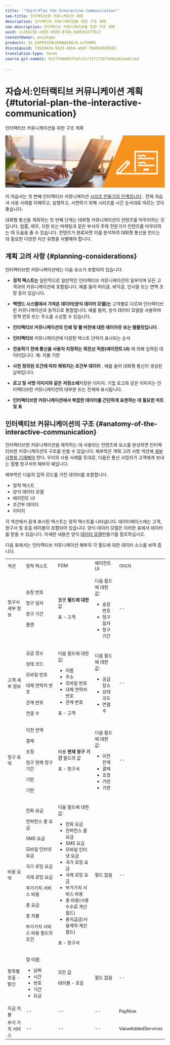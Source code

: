 ```yaml
---
title: '"자습서:Plan the Interactive Communication"'
seo-title: 인터랙티브한 커뮤니케이션 계획
description: 인터랙티브 커뮤니케이션을 위한 구조 계획
seo-description: 인터랙티브 커뮤니케이션을 위한 구조 계획
uuid: 1c2b5c5b-c655-4559-8748-3e0b343779c2
contentOwner: anujkapo
products: SG_EXPERIENCEMANAGER/6.4/FORMS
discoiquuid: 75b2d424-91d3-45b4-a5d7-fb49ab558582
translation-type: tm+mt
source-git-commit: 9327fd06957fafc7c711f1726f5d8a363ae0c1ad

---
```



# 자습서:인터랙티브 커뮤니케이션 계획 {#tutorial-plan-the-interactive-communication}

인터랙티브 커뮤니케이션을 위한 구조 계획

![02-create-adaptive-form-main-image](assets/02-create-adaptive-form-main-image.png)

이 자습서는 첫 번째 인터랙티브 커뮤니케이션 [시리즈 만들기의 단계입니다](/help/forms/using/create-your-first-interactive-communication.md) . 전체 자습서 사용 사례를 이해하고, 실행하고, 시연하기 위해 시리즈를 시간 순서대로 따르는 것이 좋습니다.

대화형 통신을 계획하는 첫 번째 단계는 대화형 커뮤니케이션의 컨텐츠를 마무리하는 것입니다. 법률, 재무, 지원 또는 마케팅과 같은 부서의 주제 전문가가 컨텐츠를 마무리하는 데 도움을 줄 수 있습니다. 컨텐츠가 완료되면 이를 분석하여 대화형 통신을 만드는 데 필요한 다양한 자산 유형을 식별해야 합니다.

## 계획 고려 사항 {#planning-considerations}

인터랙티브한 커뮤니케이션에는 다음 요소가 포함되어 있습니다.

* **정적 텍스트는** 일반적으로 일반적인 인터랙티브 커뮤니케이션의 일부이며 모든 고객과의 커뮤니케이션에 포함됩니다. 예를 들어 머리글, 바닥글, 인사말 또는 면책 조항 등이 있습니다.
* **백엔드 시스템에서 가져온 데이터(양식 데이터 모델)는** 고객별로 다르며 인터랙티브한 커뮤니케이션과 동적으로 통합됩니다. 예를 들어, 양식 데이터 모델을 사용하여 정책 번호 또는 주소를 소싱할 수 있습니다.
* **인터랙티브 커뮤니케이션의 인쇄 및 웹 버전에 대한 레이아웃 또는 템플릿입니다** .
* **인터랙티브** 커뮤니케이션에 다양한 텍스트 단락이 표시되는 순서
* **전송하기 전에 통신을 사용자 지정하는 최전선 직원(에이전트 UI)** 에 의해 입력된 데이터입니다. 예: 지불 기한

* **사전 정의된 조건에 따라 채워지는 조건부 데이터** . 예를 들어 대화형 통신이 생성된 날짜입니다.
* **로고 및 서명 이미지와 같은 저장소에**&#x200B;저장된 이미지. 기업 로고와 같은 이미지는 인터랙티브한 커뮤니케이션의 대부분 또는 전체에 표시됩니다.
* **인터랙티브한 커뮤니케이션에서 복잡한 데이터를 간단하게 표현하는 데 필요한 차트 및 표**

## 인터랙티브 커뮤니케이션의 구조 {#anatomy-of-the-interactive-communication}

인터랙티브한 커뮤니케이션을 제작하는 데 사용되는 컨텐츠와 요소를 완성하면 인터랙티브한 커뮤니케이션의 구조를 만들 수 있습니다. 해부학은 계획 고려 사항 섹션에 [세부 사항을 기재해야](/help/forms/using/planning-interactive-communications.md#planning-considerations) 한다. 우리의 사용 사례를 토대로, 다음은 통신 사업자가 고객에게 보내는 월별 청구서의 해부의 예입니다.

해부학은 다음의 입력 모드를 가진 데이터를 포함합니다.

* 정적 텍스트
* 양식 데이터 모델
* 에이전트 UI
* 조건부 데이터
* 이미지

각 섹션에서 굵게 표시된 텍스트는 정적 텍스트를 나타냅니다. 데이터베이스에는 고객, 청구서 및 호출 테이블이 포함되어 있습니다. 양식 데이터 모델은 이러한 표에서 데이터를 받을 수 있습니다. 자세한 내용은 양식 [데이터 모델](/help/forms/using/create-form-data-model0.md)만들기를 참조하십시오.

다음 표에서는 인터랙티브 커뮤니케이션 해부의 각 필드에 대한 데이터 소스를 보여 줍니다.

<table> 
 <tbody>
  <tr>
   <td>섹션</td> 
   <td>정적 텍스트</td> 
   <td>FDM </td> 
   <td>에이전트 UI</td> 
   <td>이미지</td> 
  </tr>
  <tr>
   <td>청구서 세부 정보</td> 
   <td><p>송장 번호</p> <p>청구 일자</p> <p>청구 기간</p> <p>플랜</p> </td> 
   <td><p>플랜 <strong>필드에 대한 </strong>값</p> <p>표 - 고객</p> </td> 
   <td><p>다음 필드에 대한 값:</p> 
    <ul> 
     <li>송장 번호</li> 
     <li>청구 일자</li> 
     <li>청구 기간</li> 
    </ul> <p> </p> </td> 
   <td>--</td> 
  </tr>
  <tr>
   <td>고객 세부 정보</td> 
   <td><p>공급 장소</p> <p>상태 코드</p> <p>모바일 번호</p> <p>대체 연락처 번호</p> <p>관계 번호</p> <p>연결 수</p> </td> 
   <td><p>다음 필드에 대한 값:</p> 
    <ul> 
     <li>이름</li> 
     <li>주소</li> 
     <li>모바일 번호</li> 
     <li>대체 연락처 번호</li> 
     <li>관계 번호</li> 
    </ul> <p>표 - 고객</p> </td> 
   <td><p>다음 필드에 대한 값:</p> 
    <ul> 
     <li>공급 장소</li> 
     <li>상태 코드</li> 
     <li>연결 수</li> 
    </ul> </td> 
   <td>--</td> 
  </tr>
  <tr>
   <td>청구 요약</td> 
   <td><p>이전 잔액</p> <p>결제</p> <p>조정</p> <p>청구 현재 청구 기간</p> <p>기한</p> <p>기한</p> </td> 
   <td><p>비용 <strong>현재 청구 기간 </strong> 필드의 값</p> <p>표 - 청구서</p> </td> 
   <td><p>다음 필드에 대한 값:</p> 
    <ul> 
     <li>이전 잔액</li> 
     <li>결제</li> 
     <li>조정</li> 
     <li>기한</li> 
     <li>기한</li> 
    </ul> </td> 
   <td>--</td> 
  </tr>
  <tr>
   <td>비용 요약</td> 
   <td><p>전화 요금</p> <p>컨퍼런스 콜 요금</p> <p>SMS 요금 </p> <p>모바일 인터넷 요금</p> <p>국가 로밍 요금</p> <p>국제 로밍 요금</p> <p>부가가치 서비스 비용</p> <p>총 요금</p> <p>총 지불</p> <p>부가가치 서비스 비용 필드의 조건</p> </td> 
   <td><p>다음 필드에 대한 값:</p> 
    <ul> 
     <li>전화 요금</li> 
     <li>컨퍼런스 콜 요금</li> 
     <li>SMS 요금 </li> 
     <li>모바일 인터넷 요금</li> 
     <li>국가 로밍 요금</li> 
     <li>국제 로밍 요금</li> 
     <li>부가가치 서비스 비용</li> 
     <li>총 비용(사용 수수료 계산 필드)</li> 
     <li>총지급금(사용계약 계산 필드)</li> 
    </ul> <p>표 - 청구서</p> </td> 
   <td>필드 없음</td> 
   <td>--</td> 
  </tr>
  <tr>
   <td>항목별 호출 - 발신</td> 
   <td><p>열 이름:</p> 
    <ul> 
     <li>날짜</li> 
     <li>시간</li> 
     <li>번호</li> 
     <li>기간</li> 
     <li>요금</li> 
    </ul> </td> 
   <td><p>모든 값</p> <p>테이블 - 호출</p> </td> 
   <td>필드 없음</td> 
   <td>--</td> 
  </tr>
  <tr>
   <td>지금 지불</td> 
   <td>--</td> 
   <td>--</td> 
   <td>--</td> 
   <td>PayNow</td> 
  </tr>
  <tr>
   <td>부가 가치 서비스</td> 
   <td>--</td> 
   <td>--</td> 
   <td>--</td> 
   <td>ValueAddedServices</td> 
  </tr>
 </tbody>
</table>


